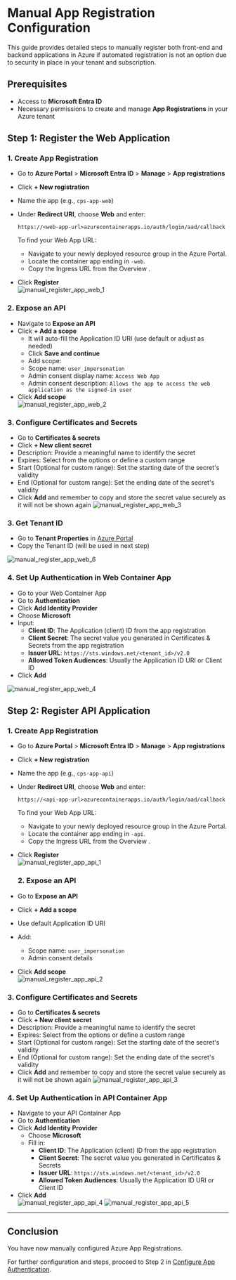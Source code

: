 # Manual App Registration Configuration
This guide provides detailed steps to manually register both front-end and backend applications in Azure if automated registration is not an option due to security in place in your tenant and subscription.

## Prerequisites

- Access to **Microsoft Entra ID**
- Necessary permissions to create and manage **App Registrations** in your Azure tenant

## Step 1: Register the Web Application
### 1. Create App Registration
- Go to **Azure Portal** > **Microsoft Entra ID** > **Manage** > **App registrations**
- Click **+ New registration**
- Name the app (e.g., `cps-app-web`)
- Under **Redirect URI**, choose **Web** and enter:

  ```
  https://<web-app-url>azurecontainerapps.io/auth/login/aad/callback
  ```

  To find your Web App URL:
  - Navigate to your newly deployed resource group in the Azure Portal.
  - Locate the container app ending in `-web`.
  - Copy the Ingress URL from the Overview .

- Click **Register**  
  ![manual_register_app_web_1](./images/manual_register_app_web_1.png)


### 2. Expose an API

- Navigate to **Expose an API**
- Click **+ Add a scope**
  - It will auto-fill the Application ID URI (use default or adjust as needed)
  - Click **Save and continue**
  - Add scope:
  - Scope name: `user_impersonation`
  - Admin consent display name: `Access Web App`
  - Admin consent description: `Allows the app to access the web application as the signed-in user`
- Click **Add scope**  
  ![manual_register_app_web_2](./images/manual_register_app_web_2.png)


### 3. Configure Certificates and Secrets

- Go to **Certificates & secrets**
- Click **+ New client secret**
- Description: Provide a meaningful name to identify the secret
- Expires: Select from the options or define a custom range
- Start (Optional for custom range): Set the starting date of the secret's validity
- End (Optional for custom range): Set the ending date of the secret's validity
- Click **Add** and remember to copy and store the secret value securely as it will not be shown again
![manual_register_app_web_3](./images/manual_register_app_web_3.png)

### 3. Get Tenant ID
- Go to **Tenant Properties** in [Azure Portal](https://portal.azure.com)
- Copy the Tenant ID (will be used in next step)

![manual_register_app_web_6](./images/manual_register_app_web_6.png)

### 4. Set Up Authentication in Web Container App

- Go to your Web Container App
- Go to **Authentication**
- Click **Add Identity Provider**
- Choose **Microsoft**
- Input:
  - **Client ID**: The Application (client) ID from the app registration
  - **Client Secret**: The secret value you generated in Certificates & Secrets from the app registration
  - **Issuer URL**: `https://sts.windows.net/<tenant_id>/v2.0`
  - **Allowed Token Audiences**: Usually the Application ID URI or Client ID
- Click **Add**  
  
![manual_register_app_web_4](./images/manual_register_app_web_4.png)


## Step 2: Register API Application

### 1. Create App Registration
- Go to **Azure Portal** > **Microsoft Entra ID** > **Manage** > **App registrations**
- Click **+ New registration**
- Name the app (e.g., `cps-app-api`)
- Under **Redirect URI**, choose **Web** and enter:

  ```
  https://<api-app-url>azurecontainerapps.io/auth/login/aad/callback
  ```

  To find your Web App URL:
  - Navigate to your newly deployed resource group in the Azure Portal.
  - Locate the container app ending in `-api`.
  - Copy the Ingress URL from the Overview .

- Click **Register**  
  ![manual_register_app_api_1](./images/manual_register_app_api_1.png)

  ### 2. Expose an API

- Go to **Expose an API**
- Click **+ Add a scope**
- Use default Application ID URI
- Add:
  - Scope name: `user_impersonation`
  - Admin consent details
- Click **Add scope**  
![manual_register_app_api_2](./images/manual_register_app_api_2.png)

### 3. Configure Certificates and Secrets

- Go to **Certificates & secrets**
- Click **+ New client secret**
- Description: Provide a meaningful name to identify the secret
- Expires: Select from the options or define a custom range
- Start (Optional for custom range): Set the starting date of the secret's validity
- End (Optional for custom range): Set the ending date of the secret's validity
- Click **Add** and remember to copy and store the secret value securely as it will not be shown again
![manual_register_app_api_3](./images/manual_register_app_api_3.png)

### 4. Set Up Authentication in API Container App

- Navigate to your API Container App
- Go to **Authentication**
- Click **Add Identity Provider**
  - Choose **Microsoft**
  - Fill in:
    - **Client ID**: The Application (client) ID from the app registration
    - **Client Secret**: The secret value you generated in Certificates & Secrets
    - **Issuer URL**: `https://sts.windows.net/<tenant_id>/v2.0`
    - **Allowed Token Audiences**: Usually the Application ID URI or Client ID
- Click **Add**  
![manual_register_app_api_4](./images/manual_register_app_web_4.png)
![manual_register_app_api_5](./images/manual_register_app_api_5.png)

---

## Conclusion

You have now manually configured Azure App Registrations.

For further configuration and steps, proceed to Step 2 in [Configure App Authentication](./ConfigureAppAuthentication.md#step-2-configure-application-registration---web-application).